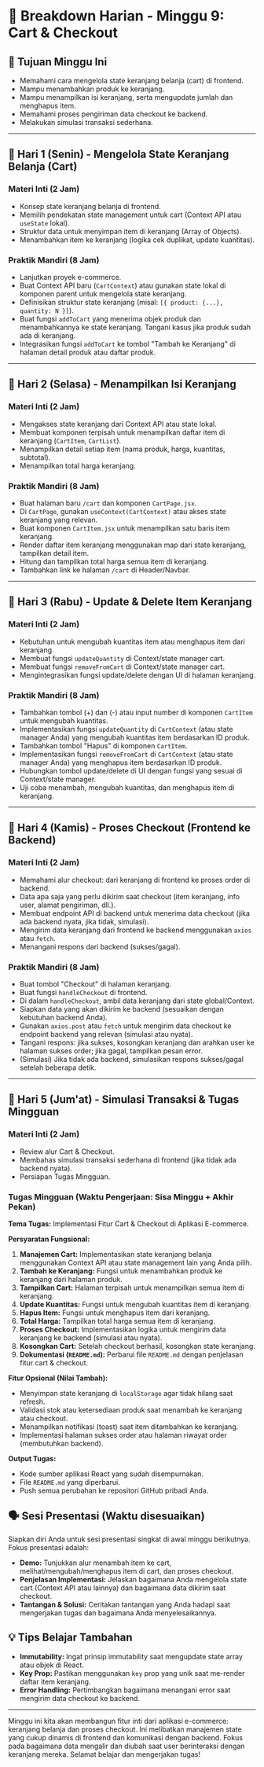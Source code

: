 # 📅 Breakdown Harian - Minggu 9: Cart & Checkout

## 🎯 Tujuan Minggu Ini
- Memahami cara mengelola state keranjang belanja (cart) di frontend.
- Mampu menambahkan produk ke keranjang.
- Mampu menampilkan isi keranjang, serta mengupdate jumlah dan menghapus item.
- Memahami proses pengiriman data checkout ke backend.
- Melakukan simulasi transaksi sederhana.

---

## 📆 Hari 1 (Senin) - Mengelola State Keranjang Belanja (Cart)

### Materi Inti (2 Jam)
- Konsep state keranjang belanja di frontend.
- Memilih pendekatan state management untuk cart (Context API atau `useState` lokal).
- Struktur data untuk menyimpan item di keranjang (Array of Objects).
- Menambahkan item ke keranjang (logika cek duplikat, update kuantitas).

### Praktik Mandiri (8 Jam)
- Lanjutkan proyek e-commerce.
- Buat Context API baru (`CartContext`) atau gunakan state lokal di komponen parent untuk mengelola state keranjang.
- Definisikan struktur state keranjang (misal: `[{ product: {...}, quantity: N }]`).
- Buat fungsi `addToCart` yang menerima objek produk dan menambahkannya ke state keranjang. Tangani kasus jika produk sudah ada di keranjang.
- Integrasikan fungsi `addToCart` ke tombol "Tambah ke Keranjang" di halaman detail produk atau daftar produk.

---

## 📆 Hari 2 (Selasa) - Menampilkan Isi Keranjang

### Materi Inti (2 Jam)
- Mengakses state keranjang dari Context API atau state lokal.
- Membuat komponen terpisah untuk menampilkan daftar item di keranjang (`CartItem`, `CartList`).
- Menampilkan detail setiap item (nama produk, harga, kuantitas, subtotal).
- Menampilkan total harga keranjang.

### Praktik Mandiri (8 Jam)
- Buat halaman baru `/cart` dan komponen `CartPage.jsx`.
- Di `CartPage`, gunakan `useContext(CartContext)` atau akses state keranjang yang relevan.
- Buat komponen `CartItem.jsx` untuk menampilkan satu baris item keranjang.
- Render daftar item keranjang menggunakan map dari state keranjang, tampilkan detail item.
- Hitung dan tampilkan total harga semua item di keranjang.
- Tambahkan link ke halaman `/cart` di Header/Navbar.

---

## 📆 Hari 3 (Rabu) - Update & Delete Item Keranjang

### Materi Inti (2 Jam)
- Kebutuhan untuk mengubah kuantitas item atau menghapus item dari keranjang.
- Membuat fungsi `updateQuantity` di Context/state manager cart.
- Membuat fungsi `removeFromCart` di Context/state manager cart.
- Mengintegrasikan fungsi update/delete dengan UI di halaman keranjang.

### Praktik Mandiri (8 Jam)
- Tambahkan tombol (+) dan (-) atau input number di komponen `CartItem` untuk mengubah kuantitas.
- Implementasikan fungsi `updateQuantity` di `CartContext` (atau state manager Anda) yang mengubah kuantitas item berdasarkan ID produk.
- Tambahkan tombol "Hapus" di komponen `CartItem`.
- Implementasikan fungsi `removeFromCart` di `CartContext` (atau state manager Anda) yang menghapus item berdasarkan ID produk.
- Hubungkan tombol update/delete di UI dengan fungsi yang sesuai di Context/state manager.
- Uji coba menambah, mengubah kuantitas, dan menghapus item di keranjang.

---

## 📆 Hari 4 (Kamis) - Proses Checkout (Frontend ke Backend)

### Materi Inti (2 Jam)
- Memahami alur checkout: dari keranjang di frontend ke proses order di backend.
- Data apa saja yang perlu dikirim saat checkout (item keranjang, info user, alamat pengiriman, dll.).
- Membuat endpoint API di backend untuk menerima data checkout (jika ada backend nyata, jika tidak, simulasi).
- Mengirim data keranjang dari frontend ke backend menggunakan `axios` atau `fetch`.
- Menangani respons dari backend (sukses/gagal).

### Praktik Mandiri (8 Jam)
- Buat tombol "Checkout" di halaman keranjang.
- Buat fungsi `handleCheckout` di frontend.
- Di dalam `handleCheckout`, ambil data keranjang dari state global/Context.
- Siapkan data yang akan dikirim ke backend (sesuaikan dengan kebutuhan backend Anda).
- Gunakan `axios.post` atau `fetch` untuk mengirim data checkout ke endpoint backend yang relevan (simulasi atau nyata).
- Tangani respons: jika sukses, kosongkan keranjang dan arahkan user ke halaman sukses order; jika gagal, tampilkan pesan error.
- (Simulasi) Jika tidak ada backend, simulasikan respons sukses/gagal setelah beberapa detik.

---

## 📆 Hari 5 (Jum'at) - Simulasi Transaksi & Tugas Mingguan

### Materi Inti (2 Jam)
- Review alur Cart & Checkout.
- Membahas simulasi transaksi sederhana di frontend (jika tidak ada backend nyata).
- Persiapan Tugas Mingguan.

### Tugas Mingguan (Waktu Pengerjaan: Sisa Minggu + Akhir Pekan)

**Tema Tugas:** Implementasi Fitur Cart & Checkout di Aplikasi E-commerce.

**Persyaratan Fungsional:**
1.  **Manajemen Cart:** Implementasikan state keranjang belanja menggunakan Context API atau state management lain yang Anda pilih.
2.  **Tambah ke Keranjang:** Fungsi untuk menambahkan produk ke keranjang dari halaman produk.
3.  **Tampilkan Cart:** Halaman terpisah untuk menampilkan semua item di keranjang.
4.  **Update Kuantitas:** Fungsi untuk mengubah kuantitas item di keranjang.
5.  **Hapus Item:** Fungsi untuk menghapus item dari keranjang.
6.  **Total Harga:** Tampilkan total harga semua item di keranjang.
7.  **Proses Checkout:** Implementasikan logika untuk mengirim data keranjang ke backend (simulasi atau nyata).
8.  **Kosongkan Cart:** Setelah checkout berhasil, kosongkan state keranjang.
9.  **Dokumentasi (`README.md`):** Perbarui file `README.md` dengan penjelasan fitur cart & checkout.

**Fitur Opsional (Nilai Tambah):**
-   Menyimpan state keranjang di `localStorage` agar tidak hilang saat refresh.
-   Validasi stok atau ketersediaan produk saat menambah ke keranjang atau checkout.
-   Menampilkan notifikasi (toast) saat item ditambahkan ke keranjang.
-   Implementasi halaman sukses order atau halaman riwayat order (membutuhkan backend).

**Output Tugas:**
-   Kode sumber aplikasi React yang sudah disempurnakan.
-   File `README.md` yang diperbarui.
-   Push semua perubahan ke repositori GitHub pribadi Anda.

## 🗣️ Sesi Presentasi (Waktu disesuaikan)

Siapkan diri Anda untuk sesi presentasi singkat di awal minggu berikutnya. Fokus presentasi adalah:

-   **Demo:** Tunjukkan alur menambah item ke cart, melihat/mengubah/menghapus item di cart, dan proses checkout.
-   **Penjelasan Implementasi:** Jelaskan bagaimana Anda mengelola state cart (Context API atau lainnya) dan bagaimana data dikirim saat checkout.
-   **Tantangan & Solusi:** Ceritakan tantangan yang Anda hadapi saat mengerjakan tugas dan bagaimana Anda menyelesaikannya.

## 💡 Tips Belajar Tambahan
-   **Immutability:** Ingat prinsip immutability saat mengupdate state array atau objek di React.
-   **Key Prop:** Pastikan menggunakan `key` prop yang unik saat me-render daftar item keranjang.
-   **Error Handling:** Pertimbangkan bagaimana menangani error saat mengirim data checkout ke backend.

---

Minggu ini kita akan membangun fitur inti dari aplikasi e-commerce: keranjang belanja dan proses checkout. Ini melibatkan manajemen state yang cukup dinamis di frontend dan komunikasi dengan backend. Fokus pada bagaimana data mengalir dan diubah saat user berinteraksi dengan keranjang mereka. Selamat belajar dan mengerjakan tugas!